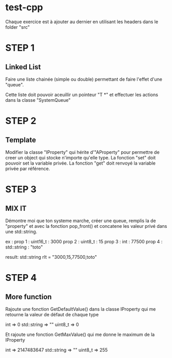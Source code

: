 # test-cpp

Chaque exercice est à ajouter au dernier en utilisant les headers dans le folder "src"

# STEP 1
## Linked List

Faire une liste chainée (simple ou double) permettant de faire l'effet d'une "queue".

Cette liste doit pouvoir aceuillir un pointeur "T *" et effectuer les actions dans la classe "SystemQueue"

# STEP 2
## Template

Modifier la classe "IProperty" qui hérite d'"AProperty" pour permettre de creer un object qui stocke n'importe qu'elle type.
La fonction "set" doit pouvoir set la variable privée.
La fonction "get" doit renvoyé la variable privée par référence.

# STEP 3
## MIX IT

Démontre moi que ton systeme marche, créer une queue, remplis la de "property" et avec la fonction pop_front() et concatene les valeur privé dans une std::string.

ex : 
prop 1 : uint16_t : 3000
prop 2 : uint8_t : 15
prop 3 : int :  77500
prop 4 : std::string : "toto"

result:
 std::string rlt = "3000,15,77500,toto"


# STEP 4
## More function

Rajoute une fonction GetDefaultValue() dans la classe IProperty qui me retourne la valeur de défaut de chaque type

int => 0
std::string => ""
uint8_t => 0

Et rajoute une fonction GetMaxValue() qui me donne le maximum de la IProperty

int => 2147483647
std::string => ""
uint8_t => 255

